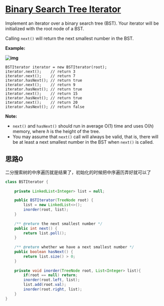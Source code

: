 # [Binary Search Tree Iterator](https://leetcode.com/problems/binary-search-tree-iterator/)

Implement an iterator over a binary search tree (BST). Your iterator will be initialized with the root node of a BST.

Calling `next()` will return the next smallest number in the BST.

 



**Example:**

**![img](https://assets.leetcode.com/uploads/2018/12/25/bst-tree.png)**

```
BSTIterator iterator = new BSTIterator(root);
iterator.next();    // return 3
iterator.next();    // return 7
iterator.hasNext(); // return true
iterator.next();    // return 9
iterator.hasNext(); // return true
iterator.next();    // return 15
iterator.hasNext(); // return true
iterator.next();    // return 20
iterator.hasNext(); // return false
```

 

**Note:**

- `next()` and `hasNext()` should run in average O(1) time and uses O(*h*) memory, where *h* is the height of the tree.
- You may assume that `next()` call will always be valid, that is, there will be at least a next smallest number in the BST when `next()` is called.

## 思路0

二分搜索树的中序遍历就是结果了，初始化的时候把中序遍历弄好就可以了

```java
class BSTIterator {
    
    private LinkedList<Integer> list = null;

    public BSTIterator(TreeNode root) {
        list = new LinkedList<>();
        inorder(root, list);
    }
    
    /** @return the next smallest number */
    public int next() {
        return list.poll();
    }
    
    /** @return whether we have a next smallest number */
    public boolean hasNext() {
        return list.size() > 0;
    }
    
    private void inorder(TreeNode root, List<Integer> list){
        if(root == null) return;
        inorder(root.left, list);
        list.add(root.val);
        inorder(root.right, list);
    }
}
```

